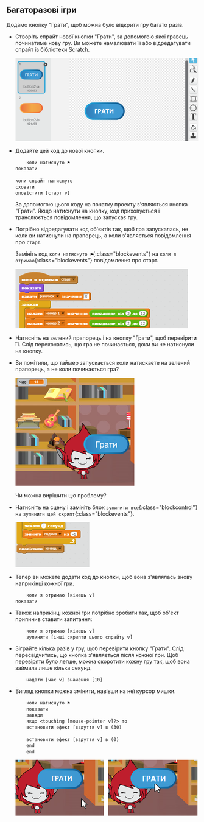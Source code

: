 ## Багаторазові ігри

Додамо кнопку "Грати", щоб можна було відкрити гру багато разів.

+ Створіть спрайт нової кнопки "Грати", за допомогою якої гравець починатиме нову гру. Ви можете намалювати її або відредагувати спрайт із бібліотеки Scratch.
    
    ![знімок екрану](images/brain-play.png)

+ Додайте цей код до нової кнопки.
    
    ```blocks
        коли натиснуто ⚑
    показати
    
    коли спрайт натиснуто
    сховати
    оповістити [старт v]
    ```
    
    За допомогою цього коду на початку проекту з'являється кнопка "Грати". Якщо натиснути на кнопку, код приховується і транслюється повідомлення, що запускає гру.

+ Потрібно відредагувати код об'єктів так, щоб гра запускалась, не коли ви натиснули на прапорець, а коли з'являється повідомлення про `старт`.
    
    Замініть код `коли натиснуто ⚑`{:class="blockevents"} на `коли я отримаю`{:class="blockevents"} повідомлення про старт.
    
    ![знімок екрану](images/brain-start.png)

+ Натисніть на зелений прапорець і на кнопку "Грати", щоб перевірити її. Слід переконатись, що гра не починається, доки ви не натиснули на кнопку.

+ Ви помітили, що таймер запускається коли натискаєте на зелений прапорець, а не коли починається гра?
    
    ![знімок екрану](images/brain-timer-bug.png)
    
    Чи можна вирішити цю проблему?

+ Натисніть на сцену і замініть блок `зупинити все`{:class="blockcontrol"} на `зупинити цей скрипт`{:class="blockevents"}.
    
    ![знімок екрану](images/brain-end.png)

+ Тепер ви можете додати код до кнопки, щоб вона з'являлась знову наприкінці кожної гри.
    
    ```blocks
        коли я отримаю [кінець v]
    показати
    ```

+ Також наприкінці кожної гри потрібно зробити так, щоб об'єкт припинив ставити запитання:
    
    ```blocks
        коли я отримаю [кінець v]
        зупинити [інші скрипти цього спрайту v]
    ```

+ Зіграйте кілька разів у гру, щоб перевірити кнопку "Грати". Слід пересвідчитись, що кнопка з'являється після кожної гри. Щоб перевіряти було легше, можна скоротити кожну гру так, щоб вона займала лише кілька секунд.
    
    ```blocks
        надати [час v] значення [10]
    ```

+ Вигляд кнопки можна змінити, навівши на неї курсор мишки.
    
    ```blocks3
        коли натиснуто ⚑
        показати
        завжди 
        якщо <touching [mouse-pointer v]?> то 
        встановити ефект [вздуття v] в (30)
      
        встановити ефект [вздуття v] в (0)
        end
        end
    ```
    
    ![знімок екрану](images/brain-fisheye.png)
